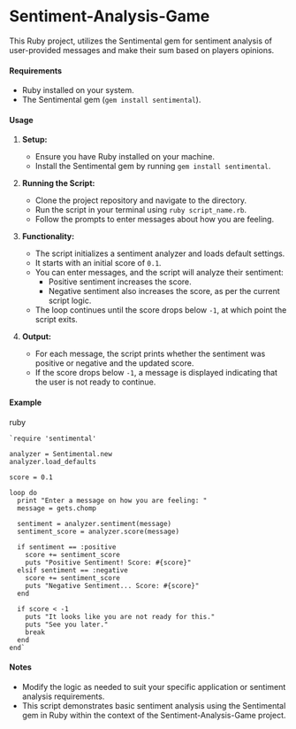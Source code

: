 # Sentiment-Analysis-Game

This Ruby project, utilizes the Sentimental gem for sentiment analysis of user-provided messages and make their sum based on players opinions.

#### Requirements

-   Ruby installed on your system.
-   The Sentimental gem (`gem install sentimental`).

#### Usage

1.  **Setup:**
    
    -   Ensure you have Ruby installed on your machine.
    -   Install the Sentimental gem by running `gem install sentimental`.
2.  **Running the Script:**
    
    -   Clone the project repository and navigate to the directory.
    -   Run the script in your terminal using `ruby script_name.rb`.
    -   Follow the prompts to enter messages about how you are feeling.
3.  **Functionality:**
    
    -   The script initializes a sentiment analyzer and loads default settings.
    -   It starts with an initial score of `0.1`.
    -   You can enter messages, and the script will analyze their sentiment:
        -   Positive sentiment increases the score.
        -   Negative sentiment also increases the score, as per the current script logic.
    -   The loop continues until the score drops below `-1`, at which point the script exits.
4.  **Output:**
    
    -   For each message, the script prints whether the sentiment was positive or negative and the updated score.
    -   If the score drops below `-1`, a message is displayed indicating that the user is not ready to continue.

#### Example

ruby

    `require 'sentimental'
    
    analyzer = Sentimental.new
    analyzer.load_defaults
    
    score = 0.1
    
    loop do
      print "Enter a message on how you are feeling: "
      message = gets.chomp
    
      sentiment = analyzer.sentiment(message)
      sentiment_score = analyzer.score(message)
    
      if sentiment == :positive
        score += sentiment_score
        puts "Positive Sentiment! Score: #{score}"
      elsif sentiment == :negative
        score += sentiment_score
        puts "Negative Sentiment... Score: #{score}"
      end
    
      if score < -1
        puts "It looks like you are not ready for this."
        puts "See you later."
        break
      end
    end` 

#### Notes

-   Modify the logic as needed to suit your specific application or sentiment analysis requirements.
-   This script demonstrates basic sentiment analysis using the Sentimental gem in Ruby within the context of the Sentiment-Analysis-Game project.
